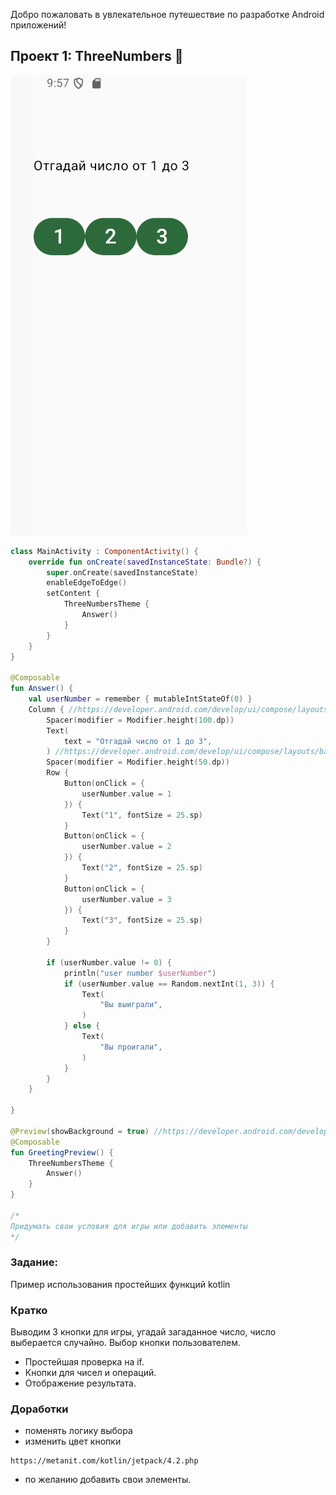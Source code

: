 

Добро пожаловать в увлекательное путешествие по разработке Android приложений!

## Проект 1: ThreeNumbers 🧮

![Pasted image 20250212100812.png](../../images/Pasted%20image%2020250212100812.png)

````kotlin
class MainActivity : ComponentActivity() {
    override fun onCreate(savedInstanceState: Bundle?) {
        super.onCreate(savedInstanceState)
        enableEdgeToEdge()
        setContent {
            ThreeNumbersTheme {
                Answer()
            }
        }
    }
}

@Composable
fun Answer() {
    val userNumber = remember { mutableIntStateOf(0) }
    Column { //https://developer.android.com/develop/ui/compose/layouts/basics
        Spacer(modifier = Modifier.height(100.dp))
        Text(
            text = "Отгадай число от 1 до 3",
        ) //https://developer.android.com/develop/ui/compose/layouts/basics
        Spacer(modifier = Modifier.height(50.dp))
        Row {
            Button(onClick = {
                userNumber.value = 1
            }) {
                Text("1", fontSize = 25.sp)
            }
            Button(onClick = {
                userNumber.value = 2
            }) {
                Text("2", fontSize = 25.sp)
            }
            Button(onClick = {
                userNumber.value = 3
            }) {
                Text("3", fontSize = 25.sp)
            }
        }

        if (userNumber.value != 0) {
            println("user number $userNumber")
            if (userNumber.value == Random.nextInt(1, 3)) {
                Text(
                    "Вы выиграли",
                )
            } else {
                Text(
                    "Вы проигали",
                )
            }
        }
    }

}

@Preview(showBackground = true) //https://developer.android.com/develop/ui/compose/tooling/previews 
@Composable
fun GreetingPreview() {
    ThreeNumbersTheme {
        Answer()
    }
}

/*
Придумать свои условия для игры или добавить элементы
*/
````

### Задание:

Пример использования простейших  функций kotlin

### Кратко

Выводим 3 кнопки для игры, угадай загаданное число, число выберается случайно. Выбор кнопки пользователем.

* Простейшая проверка на if.
* Кнопки для чисел и операций.
* Отображение результата.

### Доработки

* поменять логику выбора
* изменить цвет кнопки

````
https://metanit.com/kotlin/jetpack/4.2.php
````

* по желанию добавить свои элементы.
